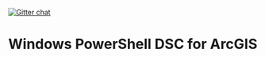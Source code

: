 [![Gitter chat](https://badges.gitter.im/gitterHQ/services.png)](https://gitter.im/arcgis-powershell-dsc/Lobby)

Windows PowerShell DSC for ArcGIS
=========================
